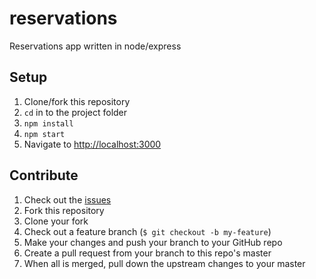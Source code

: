 # reservations
Reservations app written in node/express

## Setup
1. Clone/fork this repository
1. `cd` in to the project folder
1. `npm install`
1. `npm start`
1. Navigate to [http://localhost:3000](http://localhost:3000)

## Contribute

1. Check out the [issues](https://github.com/rpearce/parse-md/issues)
1. Fork this repository
1. Clone your fork
1. Check out a feature branch (`$ git checkout -b my-feature`)
1. Make your changes and push your branch to your GitHub repo
1. Create a pull request from your branch to this repo's master
1. When all is merged, pull down the upstream changes to your master
